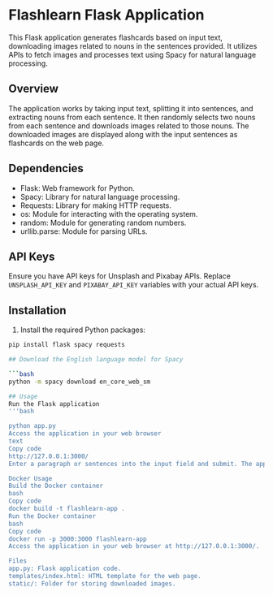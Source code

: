 # Flashlearn Flask Application

This Flask application generates flashcards based on input text, downloading images related to nouns in the sentences provided. It utilizes APIs to fetch images and processes text using Spacy for natural language processing.

## Overview

The application works by taking input text, splitting it into sentences, and extracting nouns from each sentence. It then randomly selects two nouns from each sentence and downloads images related to those nouns. The downloaded images are displayed along with the input sentences as flashcards on the web page.

## Dependencies

- Flask: Web framework for Python.
- Spacy: Library for natural language processing.
- Requests: Library for making HTTP requests.
- os: Module for interacting with the operating system.
- random: Module for generating random numbers.
- urllib.parse: Module for parsing URLs.

## API Keys

Ensure you have API keys for Unsplash and Pixabay APIs. Replace `UNSPLASH_API_KEY` and `PIXABAY_API_KEY` variables with your actual API keys.

## Installation

1. Install the required Python packages:

```bash
pip install flask spacy requests

## Download the English language model for Spacy

```bash
python -m spacy download en_core_web_sm

## Usage
Run the Flask application
'''bash

python app.py
Access the application in your web browser
text
Copy code
http://127.0.0.1:3000/
Enter a paragraph or sentences into the input field and submit. The application will generate flashcards with images related to the nouns in the sentences.

Docker Usage
Build the Docker container
bash
Copy code
docker build -t flashlearn-app .
Run the Docker container
bash
Copy code
docker run -p 3000:3000 flashlearn-app
Access the application in your web browser at http://127.0.0.1:3000/.

Files
app.py: Flask application code.
templates/index.html: HTML template for the web page.
static/: Folder for storing downloaded images.

